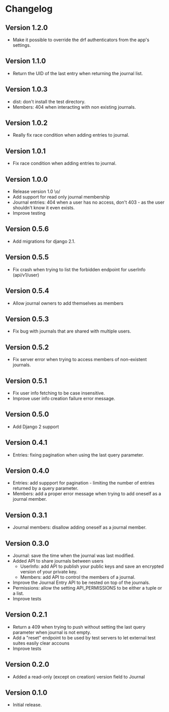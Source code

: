 # Changelog

## Version 1.2.0
* Make it possible to override the drf authenticators from the app's settings.

## Version 1.1.0
* Return the UID of the last entry when returning the journal list.

## Version 1.0.3
* dist: don't install the test directory.
* Members: 404 when interacting with non existing journals.

## Version 1.0.2
* Really fix race condition when adding entries to journal.

## Version 1.0.1
* Fix race condition when adding entries to journal.

## Version 1.0.0
* Release version 1.0 \o/
* Add support for read only journal membership
* Journal entries: 404 when a user has no access, don't 403 - as the user shouldn't know it even exists.
* Improve testing

## Version 0.5.6
* Add migrations for django 2.1.

## Version 0.5.5
* Fix crash when trying to list the forbidden endpoint for userInfo (api/v1/user)

## Version 0.5.4
* Allow journal owners to add themselves as members

## Version 0.5.3
* Fix bug with journals that are shared with multiple users.

## Version 0.5.2
* Fix server error when trying to access members of non-existent journals.

## Version 0.5.1
* Fix user info fetching to be case insensitive.
* Improve user info creation failure error message.

## Version 0.5.0
* Add Django 2 support

## Version 0.4.1
* Entries: fixing pagination when using the last query parameter.

## Version 0.4.0
* Entries: add suppport for pagination - limiting the number of entries returned by a query parameter.
* Members: add a proper error message when trying to add oneself as a journal member.

## Version 0.3.1
* Journal members: disallow adding oneself as a journal member.

## Version 0.3.0
* Journal: save the time when the journal was last modified.
* Added API to share journals between users
    * UserInfo: add API to publish your public keys and save an encrypted version of your private key.
    * Members: add API to control the members of a journal.
* Improve the Journal Entry API to be nested on top of the journals.
* Permissions: allow the setting API_PERMISSIONS to be either a tuple or a list.
* Improve tests

## Version 0.2.1
* Return a 409 when trying to push without setting the last query parameter when journal is not empty.
* Add a "reset" endpoint to be used by test servers to let external test suites easily clear accouns
* Improve tests

## Version 0.2.0
* Added a read-only (except on creation) version field to Journal

## Version 0.1.0
* Initial release.
